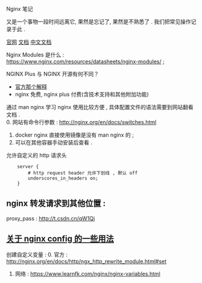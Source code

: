 
Nginx 笔记

又是一个事物一段时间远离它, 果然是忘记了, 果然是不熟悉了 . 
我们把常见操作记录于此 . 

[官网](http://nginx.org/)
[文档](http://nginx.org/en/docs/)
[中文文档](https://www.nginx.cn/doc/)

Nginx Modules 是什么 : https://www.nginx.com/resources/datasheets/nginx-modules/ ; 


NGINX Plus 与 NGINX 开源有何不同？
- [官方那个解释](https://www.nginx.com/faq/how-is-nginx-plus-different-from-the-open-source-version-of-nginx/)
- nginx 免费, nginx plus 付费(含技术支持和其他附加功能)


通过 man nginx 学习 nginx 使用比较方便 , 具体配置文件的语法需要到网站翻看文档 .  
0. 网站有命令行参数 : http://nginx.org/en/docs/switches.html
1. docker nginx 直接使用镜像是没有 man nginx 的 ;
2. 可以在其他容器手动安装后查看 . 


允许自定义的 http 请求头
```
    server {
        # http request header 允许下划线 , 默认 off
        underscores_in_headers on;
    }
```

## nginx 转发请求到其他位置 : 
proxy_pass : http://t.csdn.cn/qW1Qj



## [关于 nginx config 的一些用法](https://nginx.org/en/docs/beginners_guide.html#conf_structure)

创建自定义变量 :
0. 官方 : http://nginx.org/en/docs/http/ngx_http_rewrite_module.html#set
1. 网络 : https://www.learnfk.com/nginx/nginx-variables.html



